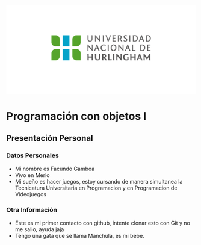 ![Logo UNAHUR](./UNAHUR.png)

# Programación con objetos I
## Presentación Personal

### Datos Personales
- Mi nombre es Facundo Gamboa
- Vivo en Merlo
- Mi sueño es hacer juegos, estoy cursando de manera simultanea la Tecnicatura Universitaria en Programacion y en Programacion de Videojuegos


### Otra Información
- Este es mi primer contacto con github, intente clonar esto con Git y no me salio, ayuda jaja
- Tengo una gata que se llama Manchula, es mi bebe.
